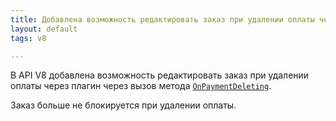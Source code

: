 ```yaml
---
title: Добавлена возможность редактировать заказ при удалении оплаты через плагин
layout: default
tags: v8

---
```


В API V8 добавлена возможность редактировать заказ при удалении оплаты через плагин через вызов метода [`OnPaymentDeleting`](https://iiko.github.io/front.api.sdk/v8/html/M_Resto_Front_Api_IPaymentProcessor_OnPaymentDeleting.htm).

Заказ больше не блокируется при удалении оплаты.